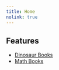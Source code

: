 ```yaml
---
title: Home
nolink: true
---
```


## Features

* [Dinosaur Books](DinosaurBooks.md)
* [Math Books](MathStudy/)

